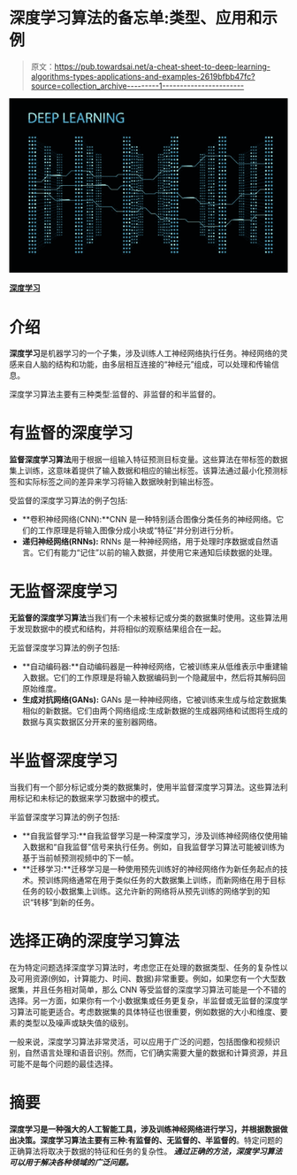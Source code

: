 # 深度学习算法的备忘单:类型、应用和示例

> 原文：<https://pub.towardsai.net/a-cheat-sheet-to-deep-learning-algorithms-types-applications-and-examples-2619bfbb47fc?source=collection_archive---------1----------------------->

![](img/af29a12b708315062be6d88c01d7586a.png)

[**深度学习**](https://www.istockphoto.com/)

# 介绍

**深度学习**是机器学习的一个子集，涉及训练人工神经网络执行任务。神经网络的灵感来自人脑的结构和功能，由多层相互连接的“神经元”组成，可以处理和传输信息。

深度学习算法主要有三种类型:监督的、非监督的和半监督的。

# **有监督的深度学习**

**监督深度学习算法**用于根据一组输入特征预测目标变量。这些算法在带标签的数据集上训练，这意味着提供了输入数据和相应的输出标签。该算法通过最小化预测标签和实际标签之间的差异来学习将输入数据映射到输出标签。

受监督的深度学习算法的例子包括:

*   **卷积神经网络(CNN):**CNN 是一种特别适合图像分类任务的神经网络。它们的工作原理是将输入图像分成小块或“特征”并分别进行分析。
*   **递归神经网络(RNNs):** RNNs 是一种神经网络，用于处理时序数据或自然语言。它们有能力“记住”以前的输入数据，并使用它来通知后续数据的处理。

# 无监督深度学习

**无监督的深度学习算法**当我们有一个未被标记或分类的数据集时使用。这些算法用于发现数据中的模式和结构，并将相似的观察结果组合在一起。

无监督深度学习算法的例子包括:

*   **自动编码器:**自动编码器是一种神经网络，它被训练来从低维表示中重建输入数据。它们的工作原理是将输入数据编码到一个隐藏层中，然后将其解码回原始维度。
*   **生成对抗网络(GANs):** GANs 是一种神经网络，它被训练来生成与给定数据集相似的新数据。它们由两个网络组成:生成新数据的生成器网络和试图将生成的数据与真实数据区分开来的鉴别器网络。

# 半监督深度学习

当我们有一个部分标记或分类的数据集时，使用半监督深度学习算法。这些算法利用标记和未标记的数据来学习数据中的模式。

半监督深度学习算法的例子包括:

*   **自我监督学习:**自我监督学习是一种深度学习，涉及训练神经网络仅使用输入数据和“自我监督”信号来执行任务。例如，自我监督学习算法可能被训练为基于当前帧预测视频中的下一帧。
*   **迁移学习:**迁移学习是一种使用预先训练好的神经网络作为新任务起点的技术。预训练网络通常在用于类似任务的大数据集上训练，而新网络在用于目标任务的较小数据集上训练。这允许新的网络将从预先训练的网络学到的知识“转移”到新的任务。

# 选择正确的深度学习算法

在为特定问题选择深度学习算法时，考虑您正在处理的数据类型、任务的复杂性以及可用资源(例如，计算能力、时间、数据)非常重要。例如，如果您有一个大型数据集，并且任务相对简单，那么 CNN 等受监督的深度学习算法可能是一个不错的选择。另一方面，如果你有一个小数据集或任务更复杂，半监督或无监督的深度学习算法可能更适合。考虑数据集的具体特征也很重要，例如数据的大小和维度、要素的类型以及噪声或缺失值的级别。

一般来说，深度学习算法非常灵活，可以应用于广泛的问题，包括图像和视频识别，自然语言处理和语音识别。然而，它们确实需要大量的数据和计算资源，并且可能不是每个问题的最佳选择。

# 摘要

**深度学习是一种强大的人工智能工具，涉及训练神经网络进行学习，并根据数据做出决策。深度学习算法主要有三种:有监督的、无监督的、半监督的**。特定问题的正确算法将取决于数据的特征和任务的复杂性。 ***通过正确的方法，深度学习算法可以用于解决各种领域的广泛问题。***